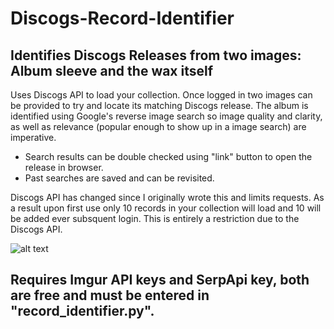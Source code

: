 # Discogs-Record-Identifier
## Identifies Discogs Releases from two images: Album sleeve and the wax itself

Uses Discogs API to load your collection.
Once logged in two images can be provided to try and locate its matching Discogs release.
The album is identified using Google's reverse image search so image quality and clarity, as well as relevance (popular enough to show up in a image search) are imperative.
- Search results can be double checked using "link" button to open the release in browser.
- Past searches are saved and can be revisited.

Discogs API has changed since I originally wrote this and limits requests. As a result upon first use only 10 records in your collection will load and 10 will be added ever subsquent login. This is entirely a restriction due to the Discogs API.

![alt text](https://github.com/iAmCodiSmith/Discogs-Record-Identifier/blob/master/readmeImage/main.png)
## Requires Imgur API keys and SerpApi key, both are free and must be entered in "record_identifier.py".
